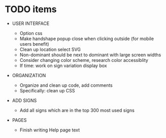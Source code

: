 # TODO items

- USER INTERFACE
    - Option css
    - Make handshape popup close when clicking outside (for mobile users benefit)
    - Clean up location select SVG
    - Non-dominant should be next to dominant with large screen widths
    - Consider changing color scheme, research color accessiblity
    - If time: work on sign variation display box

- ORGANIZATION
    - Organize and clean up code, add comments
    - Specifically: clean up CSS

- ADD SIGNS
    - Add all signs which are in the top 300 most used signs

- PAGES
    - Finish writing Help page text

    
